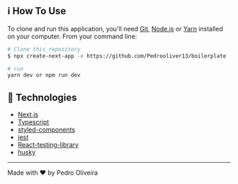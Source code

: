 ## :information_source: How To Use

To clone and run this application, you'll need [Git](https://git-scm.com), [Node.js](https://nodejs.org/en/) or [Yarn](https://yarnpkg.com/getting-started) installed on your computer. From your command line:

```bash
# Clone this repository
$ npx create-next-app -e https://github.com/Pedrooliver13/boilerplate

# run
yarn dev or npm run dev

```
## :rocket: Technologies

-  [Next.js](https://nextjs.org/docs/getting-started)
-  [Typescript](https://www.typescriptlang.org/docs/)
-  [styled-components](https://www.styled-components.com/)
-  [jest](https://jestjs.io/docs/getting-started)
-  [React-testing-library](https://testing-library.com/docs/react-testing-library/cheatsheet)
-  [husky](https://typicode.github.io/husky/#/)

---

Made with ♥ by Pedro Oliveira
